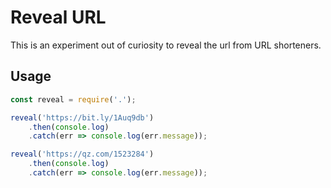 # Reveal URL

This is an experiment out of curiosity to reveal the url from URL shorteners.

## Usage

```js
const reveal = require('.');

reveal('https://bit.ly/1Auq9db')
    .then(console.log)
    .catch(err => console.log(err.message));

reveal('https://qz.com/1523284')
    .then(console.log)
    .catch(err => console.log(err.message));
```